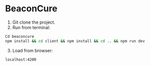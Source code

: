 # BeaconCure
1. Git clone the project.
2. Run from terminal:
```sh
Cd beaconcure 
npm install && cd client && npm install && cd .. && npm run dev
```
3. Load from browser:
```sh
localhost:4200
```
